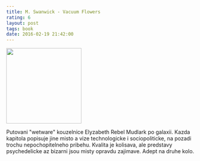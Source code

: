 ```yaml
---
title: M. Swanwick - Vacuum Flowers
rating: 6
layout: post
tags: book
date: 2016-02-19 21:42:00
---
```

<img width="200" src="http://ecx.images-amazon.com/images/I/51aS9M02kgL.jpg" />
<p>
Putovani "wetware" kouzelnice Elyzabeth Rebel Mudlark po galaxii. Kazda kapitola popisuje jine misto a vize technologicke i sociopoliticke, na pozadi trochu nepochopitelneho pribehu. Kvalita je kolisava, ale predstavy psychedelicke az bizarni jsou misty opravdu zajimave. Adept na druhe kolo.
</p>
